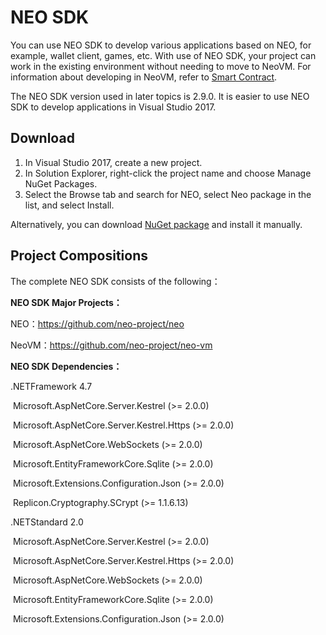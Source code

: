 # NEO SDK

You can use NEO SDK to develop various applications based on NEO, for example, wallet client, games, etc. With use of NEO SDK, your project can work in the existing environment without needing to move to NeoVM. For information about developing in NeoVM, refer to [Smart Contract](../../sc/gettingstarted/introduction.md). 

The NEO SDK version used in later topics is 2.9.0. It is easier to use NEO SDK to develop applications in Visual Studio 2017.

## Download

1. In Visual Studio 2017, create a new project.
2. In Solution Explorer, right-click the project name and choose Manage NuGet Packages.
3. Select the Browse tab and search for NEO, select Neo package in the list, and select Install.

Alternatively, you can download [NuGet package](https://www.nuget.org/packages/Neo/2.7.1) and install it manually.

## Project Compositions

The complete NEO SDK consists of the following：

**NEO SDK Major Projects：**

NEO：https://github.com/neo-project/neo

NeoVM：https://github.com/neo-project/neo-vm

**NEO SDK Dependencies：**

.NETFramework 4.7

​	Microsoft.AspNetCore.Server.Kestrel (>= 2.0.0) 

​	Microsoft.AspNetCore.Server.Kestrel.Https (>= 2.0.0) 

​	Microsoft.AspNetCore.WebSockets (>= 2.0.0) 

​	Microsoft.EntityFrameworkCore.Sqlite (>= 2.0.0) 

​	Microsoft.Extensions.Configuration.Json (>= 2.0.0) 

​	Replicon.Cryptography.SCrypt (>= 1.1.6.13) 

.NETStandard 2.0

​	Microsoft.AspNetCore.Server.Kestrel (>= 2.0.0) 

​	Microsoft.AspNetCore.Server.Kestrel.Https (>= 2.0.0) 

​	Microsoft.AspNetCore.WebSockets (>= 2.0.0) 

​	Microsoft.EntityFrameworkCore.Sqlite (>= 2.0.0) 

​	Microsoft.Extensions.Configuration.Json (>= 2.0.0) 
